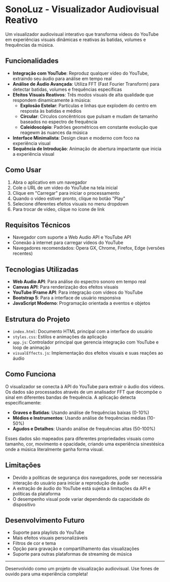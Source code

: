 # SonoLuz - Visualizador Audiovisual Reativo

Um visualizador audiovisual interativo que transforma vídeos do YouTube em experiências visuais dinâmicas e reativas às batidas, volumes e frequências da música.

## Funcionalidades

- **Integração com YouTube**: Reproduz qualquer vídeo do YouTube, extraindo seu áudio para análise em tempo real
- **Análise de Áudio Avançada**: Utiliza FFT (Fast Fourier Transform) para detectar batidas, volumes e frequências específicas
- **Efeitos Visuais Reativos**: Três modos visuais de alta qualidade que respondem dinamicamente à música:
  - **Explosão Estelar**: Partículas e linhas que explodem do centro em resposta às batidas e médios
  - **Circular**: Círculos concêntricos que pulsam e mudam de tamanho baseados no espectro de frequência
  - **Caleidoscópio**: Padrões geométricos em constante evolução que reagewm às nuances da música
- **Interface Minimalista**: Design clean e moderno com foco na experiência visual
- **Sequência de Introdução**: Animação de abertura impactante que inicia a experiência visual

## Como Usar

1. Abra o aplicativo em um navegador
2. Cole o URL de um vídeo do YouTube na tela inicial
3. Clique em "Carregar" para iniciar o processamento
4. Quando o vídeo estiver pronto, clique no botão "Play"
5. Selecione diferentes efeitos visuais no menu dropdown
6. Para trocar de vídeo, clique no ícone de link

## Requisitos Técnicos

- Navegador com suporte a Web Audio API e YouTube API
- Conexão à internet para carregar vídeos do YouTube
- Navegadores recomendados: Opera GX, Chrome, Firefox, Edge (versões recentes)

## Tecnologias Utilizadas

- **Web Audio API**: Para análise do espectro sonoro em tempo real
- **Canvas API**: Para renderização dos efeitos visuais
- **YouTube IFrame API**: Para integração com vídeos do YouTube
- **Bootstrap 5**: Para a interface de usuário responsiva
- **JavaScript Moderno**: Programação orientada a eventos e objetos

## Estrutura do Projeto

- `index.html`: Documento HTML principal com a interface do usuário
- `styles.css`: Estilos e animações da aplicação
- `app.js`: Controlador principal que gerencia integração com YouTube e loop de animação
- `visualEffects.js`: Implementação dos efeitos visuais e suas reações ao áudio

## Como Funciona

O visualizador se conecta à API do YouTube para extrair o áudio dos vídeos. Os dados são processados através de um analisador FFT que decompõe o sinal em diferentes bandas de frequência. A aplicação detecta especificamente:

- **Graves e Batidas**: Usando análise de frequências baixas (0-10%)
- **Médios e Instrumentos**: Usando análise de frequências médias (10-50%)
- **Agudos e Detalhes**: Usando análise de frequências altas (50-100%)

Esses dados são mapeados para diferentes propriedades visuais como tamanho, cor, movimento e opacidade, criando uma experiência sinestésica onde a música literalmente ganha forma visual.

## Limitações

- Devido a políticas de segurança dos navegadores, pode ser necessária interação do usuário para iniciar a reprodução de áudio
- A extração de áudio do YouTube está sujeita a limitações da API e políticas da plataforma
- O desempenho visual pode variar dependendo da capacidade do dispositivo

## Desenvolvimento Futuro

- Suporte para playlists do YouTube
- Mais efeitos visuais personalizáveis
- Filtros de cor e tema
- Opção para gravação e compartilhamento das visualizações
- Suporte para outras plataformas de streaming de música

---

Desenvolvido como um projeto de visualização audiovisual. Use fones de ouvido para uma experiência completa! 